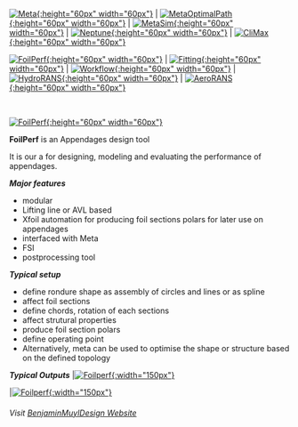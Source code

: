 [![Meta](https://github.com/bmuyl/assets/blob/master/Logos/Meta-Cosme/MetaLogo.png?raw=true){:height="60px" width="60px"}](\2020\02\01\Meta.html)
| [![MetaOptimalPath](https://github.com/bmuyl/assets/blob/master/Logos/Meta-Cosme/MetaOptimalPathLogo.png?raw=true){:height="60px" width="60px"}](\2020\02\01\MetaOptimalPath.html)
| [![MetaSim](https://github.com/bmuyl/assets/blob/master/Logos/Meta-Cosme/MetaSimLogo.png?raw=true){:height="60px" width="60px"}](\2020\02\01\MetaSim.html)
| [![Neptune](https://github.com/bmuyl/assets/blob/master/Logos/Meta-Cosme/NeptuneLogo.png?raw=true){:height="60px" width="60px"}](\2020\02\01\Neptune.html)
| [![CliMax](https://github.com/bmuyl/assets/blob/master/Logos/Meta-Cosme/CliMaxLogo.png?raw=true){:height="60px" width="60px"}](\2020\02\01\CliMax.html)

[![FoilPerf](https://github.com/bmuyl/assets/blob/master/Logos/Meta-Cosme/FoilPerfLogo.png?raw=true){:height="60px" width="60px"}](\2020\02\01\FoilPerf.html)
| [![Fitting](https://github.com/bmuyl/assets/blob/master/Logos/Meta-Cosme/FittingLogo.png?raw=true){:height="60px" width="60px"}](\2020\02\01\Fitting.html)
| [![Workflow](https://github.com/bmuyl/assets/blob/master/Logos/Meta-Cosme/WorkflowLogo.png?raw=true){:height="60px" width="60px"}](\2020\02\01\Workflow.html)
| [![HydroRANS](https://github.com/bmuyl/assets/blob/master/Logos/Meta-Cosme/HydroRANSLogo.png?raw=true){:height="60px" width="60px"}](\2020\02\01\HydroRANS.html)
| [![AeroRANS](https://github.com/bmuyl/assets/blob/master/Logos/Meta-Cosme/AeroRANSLogo.png?raw=true){:height="60px" width="60px"}](\2020\02\01\AeroRANS.html)


<br/>


 [![FoilPerf](https://github.com/bmuyl/assets/blob/master/Logos/Meta-Cosme/FoilPerfLogo.png?raw=true){:height="60px" width="60px"}](\2020\02\01\FoilPerf.html)

**FoilPerf** is an Appendages design tool

It is our a for designing, modeling and evaluating the performance of appendages.



***Major features***
- modular
- Lifting line or AVL based
- Xfoil automation for producing foil sections polars for later use on appendages
- interfaced with Meta
- FSI
- postprocessing tool

***Typical setup***
- define rondure shape as assembly of circles and lines or as spline
- affect foil sections
- define chords, rotation of each sections
- affect strutural properties
- produce foil section polars
- define operating point
- Alternatively, meta can be used to optimise the shape or structure based on the defined topology


***Typical Outputs***
|[![Foilperf](\images\2020\02\Foilperf\Foilperf1.png?raw=true){:width="150px"}](\images\2020\02\Foilperf\Foilperf1.png)

|[![Foilperf](\images\2020\02\Foilperf\Foilperf2.png?raw=true){:width="150px"}](\images\2020\02\Foilperf\Foilperf2.png)



###### Visit  [BenjaminMuylDesign Website](https://www.bmuyl.com)
